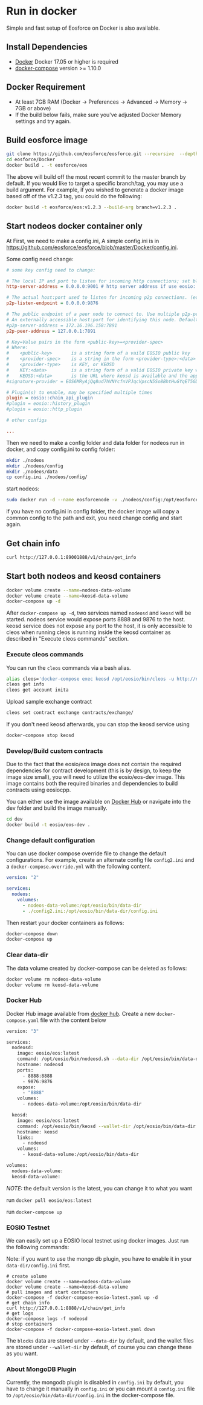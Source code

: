 # Run in docker

Simple and fast setup of Eosforce on Docker is also available.

## Install Dependencies

- [Docker](https://docs.docker.com) Docker 17.05 or higher is required
- [docker-compose](https://docs.docker.com/compose/) version >= 1.10.0

## Docker Requirement

- At least 7GB RAM (Docker -> Preferences -> Advanced -> Memory -> 7GB or above)
- If the build below fails, make sure you've adjusted Docker Memory settings and try again.

## Build eosforce image

```bash
git clone https://github.com/eosforce/eosforce.git --recursive  --depth 1
cd eosforce/Docker
docker build . -t eosforce/eos
```

The above will build off the most recent commit to the master branch by default. If you would like to target a specific branch/tag, you may use a build argument. For example, if you wished to generate a docker image based off of the v1.2.3 tag, you could do the following:

```bash
docker build -t eosforce/eos:v1.2.3 --build-arg branch=v1.2.3 .
```

## Start nodeos docker container only

At First, we need to make a config.ini, A simple config.ini is in https://github.com/eosforce/eosforce/blob/master/Docker/config.ini.

Some config need change:

```ini
# some key config need to change:

# The local IP and port to listen for incoming http connections; set blank to disable. (eosio::http_plugin)
http-server-address = 0.0.0.0:9001 # http server address if use eosio::http_plugin

# The actual host:port used to listen for incoming p2p connections. (eosio::net_plugin)
p2p-listen-endpoint = 0.0.0.0:9876

# The public endpoint of a peer node to connect to. Use multiple p2p-peer-address options as needed to compose a network. (eosio::net_plugin)
# An externally accessible host:port for identifying this node. Defaults to p2p-listen-endpoint. (eosio::net_plugin)
#p2p-server-address = 172.16.196.158:7891
p2p-peer-address = 127.0.0.1:7891

# Key=Value pairs in the form <public-key>=<provider-spec>
# Where:
#    <public-key>    	is a string form of a vaild EOSIO public key
#    <provider-spec> 	is a string in the form <provider-type>:<data>
#    <provider-type> 	is KEY, or KEOSD
#    KEY:<data>      	is a string form of a valid EOSIO private key which maps to the provided public key
#    KEOSD:<data>    	is the URL where keosd is available and the approptiate wallet(s) are unlocked (eosio::producer_plugin)
#signature-provider = EOS6MRyAjQq8ud7hVNYcfnVPJqcVpscN5So8BhtHuGYqET5GDW5CV=KEY:5KQwrPbwdL6PhXujxW37FSSQZ1JiwsST4cqQzDeyXtP79zkvFD3

# Plugin(s) to enable, may be specified multiple times
plugin = eosio::chain_api_plugin
#plugin = eosio::history_plugin
#plugin = eosio::http_plugin

# other configs

...

```

Then we need to make a config folder and data folder for nodeos run in docker, and copy config.ini to config folder:

```bash
mkdir ./nodeos
mkdir ./nodeos/config
mkdir ./nodeos/data
cp config.ini ./nodeos/config/
```

start nodeos:

```bash
sudo docker run -d --name eosforcenode -v ./nodeos/config:/opt/eosforce/config -v ./nodeos/data:/opt/eosforce/data  -p 9001:9001 -p 9876:9876 eosforce/eostest nodeosd.sh
```

if you have no config.ini in config folder, the docker image will copy a common config to the path and exit, you need change config and start again.

## Get chain info

```bash
curl http://127.0.0.1:89001888/v1/chain/get_info
```

## Start both nodeos and keosd containers

```bash
docker volume create --name=nodeos-data-volume
docker volume create --name=keosd-data-volume
docker-compose up -d
```

After `docker-compose up -d`, two services named `nodeosd` and `keosd` will be started. nodeos service would expose ports 8888 and 9876 to the host. keosd service does not expose any port to the host, it is only accessible to cleos when running cleos is running inside the keosd container as described in "Execute cleos commands" section.

### Execute cleos commands

You can run the `cleos` commands via a bash alias.

```bash
alias cleos='docker-compose exec keosd /opt/eosio/bin/cleos -u http://nodeosd:8888 --wallet-url http://localhost:8900'
cleos get info
cleos get account inita
```

Upload sample exchange contract

```bash
cleos set contract exchange contracts/exchange/
```

If you don't need keosd afterwards, you can stop the keosd service using

```bash
docker-compose stop keosd
```

### Develop/Build custom contracts

Due to the fact that the eosio/eos image does not contain the required dependencies for contract development (this is by design, to keep the image size small), you will need to utilize the eosio/eos-dev image. This image contains both the required binaries and dependencies to build contracts using eosiocpp.

You can either use the image available on [Docker Hub](https://hub.docker.com/r/eosio/eos-dev/) or navigate into the dev folder and build the image manually.

```bash
cd dev
docker build -t eosio/eos-dev .
```

### Change default configuration

You can use docker compose override file to change the default configurations. For example, create an alternate config file `config2.ini` and a `docker-compose.override.yml` with the following content.

```yaml
version: "2"

services:
  nodeos:
    volumes:
      - nodeos-data-volume:/opt/eosio/bin/data-dir
      - ./config2.ini:/opt/eosio/bin/data-dir/config.ini
```

Then restart your docker containers as follows:

```bash
docker-compose down
docker-compose up
```

### Clear data-dir

The data volume created by docker-compose can be deleted as follows:

```bash
docker volume rm nodeos-data-volume
docker volume rm keosd-data-volume
```

### Docker Hub

Docker Hub image available from [docker hub](https://hub.docker.com/r/eosio/eos/).
Create a new `docker-compose.yaml` file with the content below

```bash
version: "3"

services:
  nodeosd:
    image: eosio/eos:latest
    command: /opt/eosio/bin/nodeosd.sh --data-dir /opt/eosio/bin/data-dir -e --http-alias=nodeosd:8888 --http-alias=127.0.0.1:8888 --http-alias=localhost:8888
    hostname: nodeosd
    ports:
      - 8888:8888
      - 9876:9876
    expose:
      - "8888"
    volumes:
      - nodeos-data-volume:/opt/eosio/bin/data-dir

  keosd:
    image: eosio/eos:latest
    command: /opt/eosio/bin/keosd --wallet-dir /opt/eosio/bin/data-dir --http-server-address=127.0.0.1:8900 --http-alias=localhost:8900 --http-alias=keosd:8900
    hostname: keosd
    links:
      - nodeosd
    volumes:
      - keosd-data-volume:/opt/eosio/bin/data-dir

volumes:
  nodeos-data-volume:
  keosd-data-volume:

```

*NOTE:* the default version is the latest, you can change it to what you want

run `docker pull eosio/eos:latest`

run `docker-compose up`

### EOSIO Testnet

We can easily set up a EOSIO local testnet using docker images. Just run the following commands:

Note: if you want to use the mongo db plugin, you have to enable it in your `data-dir/config.ini` first.

```
# create volume
docker volume create --name=nodeos-data-volume
docker volume create --name=keosd-data-volume
# pull images and start containers
docker-compose -f docker-compose-eosio-latest.yaml up -d
# get chain info
curl http://127.0.0.1:8888/v1/chain/get_info
# get logs
docker-compose logs -f nodeosd
# stop containers
docker-compose -f docker-compose-eosio-latest.yaml down
```

The `blocks` data are stored under `--data-dir` by default, and the wallet files are stored under `--wallet-dir` by default, of course you can change these as you want.

### About MongoDB Plugin

Currently, the mongodb plugin is disabled in `config.ini` by default, you have to change it manually in `config.ini` or you can mount a `config.ini` file to `/opt/eosio/bin/data-dir/config.ini` in the docker-compose file.
